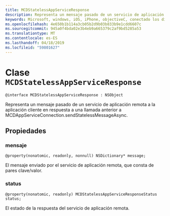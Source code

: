 ```yaml
---
title: MCDStatelessAppServiceResponse
description: Representa un mensaje pasado de un servicio de aplicación remota a la aplicación cliente en respuesta a una llamada anterior a MCDAppServiceConnection.sendStatelessMessageAsync.
keywords: Microsoft, windows, iOS, iPhone, objectiveC, conectado los dispositivos, proyecto Roma
ms.openlocfilehash: 4e650b1b114a3cb05b2d9b03b833b9e1cdd6607c
ms.sourcegitcommit: 945a0f4bda02e3b4eb9a665379c2af9bd5285a53
ms.translationtype: MT
ms.contentlocale: es-ES
ms.lasthandoff: 04/18/2019
ms.locfileid: "59801627"
---
```

# <a name="class-mcdstatelessappserviceresponse"></a>Clase `MCDStatelessAppServiceResponse` 

```
@interface MCDStatelessAppServiceResponse : NSObject
```  

Representa un mensaje pasado de un servicio de aplicación remota a la aplicación cliente en respuesta a una llamada anterior a MCDAppServiceConnection.sendStatelessMessageAsync.


## <a name="properties"></a>Propiedades

### <a name="message"></a>mensaje
`@property(nonatomic, readonly, nonnull) NSDictionary* message;`

El mensaje enviado por el servicio de aplicación remota, que consta de pares clave/valor.

### <a name="status"></a>status
`@property(nonatomic, readonly) MCDStatelessAppServiceResponseStatus status;`

El estado de la respuesta del servicio de aplicación remota.

